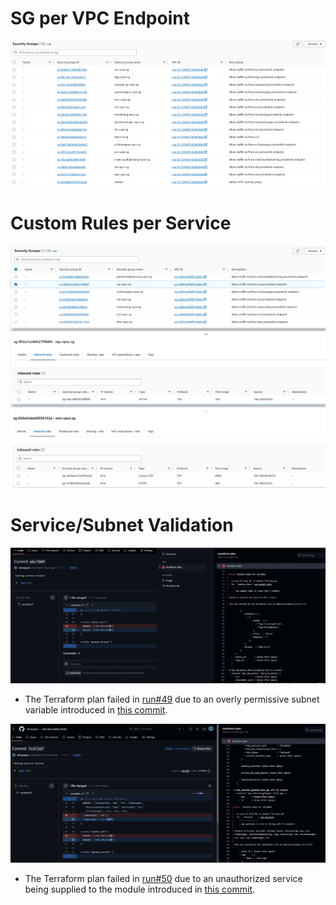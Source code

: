 # SG per VPC Endpoint
![Success](../img/sg4loopmodule.png)

# Custom Rules per Service
![Custom Rules](../img/custom_rules.png)

# Service/Subnet Validation
![Subnet Fail](../img/subnet_fail.png)
- The Terraform plan failed in [run#49](https://github.com/drewpypro/aws-vpce-policy-tester/actions/runs/11849375127/job/33022510919) due to an overly permissive subnet variable introduced in [this commit](https://github.com/drewpypro/aws-vpce-policy-tester/commit/e6c7b0fd80caa5f3d6acf2997b636df361d32cc2).

![Service Fail](../img/service_fail.png)
- The Terraform plan failed in [run#50](https://github.com/drewpypro/aws-vpce-policy-tester/actions/runs/11850248957/job/33024832642) due to an unauthorized service being supplied to the module introduced in [this commit](https://github.com/drewpypro/aws-vpce-policy-tester/commit/7c472d76f1404911fbc2a11b6acbcc6c325f4e03).